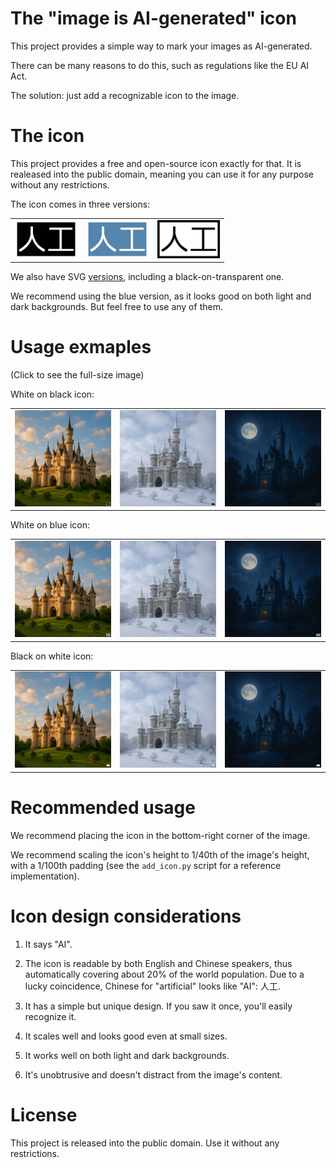 # The "image is AI-generated" icon

This project provides a simple way to mark your images as AI-generated.

There can be many reasons to do this, such as regulations like the EU AI Act.

The solution: just add a recognizable icon to the image. 

# The icon

This project provides a free and open-source icon exactly for that. 
It is realeased into the public domain, meaning you can use it for any purpose without any restrictions.

The icon comes in three versions:

<table><tr>
<td><a href="icon/png/white_on_black.png" target="_blank"><img src="icon/png/white_on_black.png" width="100"></a></td>
<td><a href="icon/png/white_on_blue.png" target="_blank"><img src="icon/png/white_on_blue.png" width="100"></a></td>
<td><a href="icon/png/black_on_white.png" target="_blank"><img src="icon/png/black_on_white.png" width="100"></a></td>
</tr></table>

We also have SVG [versions](icon/svg), including a black-on-transparent one.

We recommend using the blue version, as it looks good on both light and dark backgrounds.
But feel free to use any of them.



# Usage exmaples

(Click to see the full-size image)

White on black icon:
<table><tr>

<td><a href="examples/with_icon_white_on_black/summer_with_icon_white_on_black.png" target="_blank"><img src="examples/with_icon_white_on_black/summer_with_icon_white_on_black.png" width="300"></a></td>
<td><a href="examples/with_icon_white_on_black/winter_with_icon_white_on_black.png" target="_blank"><img src="examples/with_icon_white_on_black/winter_with_icon_white_on_black.png" width="300"></a></td>
<td><a href="examples/with_icon_white_on_black/night_with_icon_white_on_black.png" target="_blank"><img src="examples/with_icon_white_on_black/night_with_icon_white_on_black.png" width="300"></a></td>
</tr></table>

White on blue icon:
<table><tr>
<td><a href="examples/with_icon_white_on_blue/summer_with_icon_white_on_blue.png" target="_blank"><img src="examples/with_icon_white_on_blue/summer_with_icon_white_on_blue.png" width="300"></a></td>
<td><a href="examples/with_icon_white_on_blue/winter_with_icon_white_on_blue.png" target="_blank"><img src="examples/with_icon_white_on_blue/winter_with_icon_white_on_blue.png" width="300"></a></td>
<td><a href="examples/with_icon_white_on_blue/night_with_icon_white_on_blue.png" target="_blank"><img src="examples/with_icon_white_on_blue/night_with_icon_white_on_blue.png" width="300"></a></td>
</tr></table>

Black on white icon:
<table><tr>
<td><a href="examples/with_icon_black_on_white/summer_with_icon_black_on_white.png" target="_blank"><img src="examples/with_icon_black_on_white/summer_with_icon_black_on_white.png" width="300"></a></td>
<td><a href="examples/with_icon_black_on_white/winter_with_icon_black_on_white.png" target="_blank"><img src="examples/with_icon_black_on_white/winter_with_icon_black_on_white.png" width="300"></a></td>
<td><a href="examples/with_icon_black_on_white/night_with_icon_black_on_white.png" target="_blank"><img src="examples/with_icon_black_on_white/night_with_icon_black_on_white.png" width="300"></a></td>
</tr></table>

# Recommended usage

We recommend placing the icon in the bottom-right corner of the image. 

We recommend scaling the icon's height to 1/40th of the image's height, 
with a 1/100th padding (see the `add_icon.py` script for a reference implementation).

# Icon design considerations

1) It says "AI". 

2) The icon is readable by both English and Chinese speakers, thus automatically covering about
20% of the world population. 
Due to a lucky coincidence, Chinese for "artificial" looks like "AI": 人工.

3) It has a simple but unique design. If you saw it once, you'll easily recognize it. 

4. It scales well and looks good even at small sizes. 

5. It works well on both light and dark backgrounds. 

6. It's unobtrusive and doesn't distract from the image's content. 

# License

This project is released into the public domain. Use it without any restrictions. 
